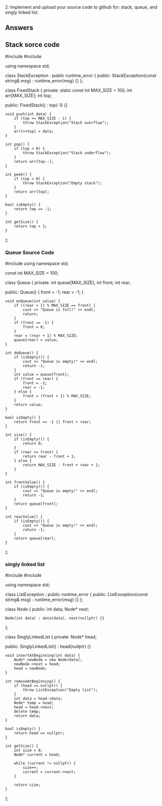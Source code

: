 2: Implement and upload your source code to github for: stack, queue, and singly linked list.

## Answers

## Stack sorce code
#include <iostream>
#include <stdexcept>

using namespace std;

class StackException : public runtime_error {
public:
    StackException(const string& msg) : runtime_error(msg) {}
};

class FixedStack {
private:
    static const int MAX_SIZE = 100;
    int arr[MAX_SIZE];
    int top;

public:
    FixedStack() : top(-1) {}

    void push(int data) {
        if (top >= MAX_SIZE - 1) {
            throw StackException("Stack overflow");
        }
        arr[++top] = data;
    }

    int pop() {
        if (top < 0) {
            throw StackException("Stack underflow");
        }
        return arr[top--];
    }

    int peek() {
        if (top < 0) {
            throw StackException("Empty stack");
        }
        return arr[top];
    }

    bool isEmpty() {
        return top == -1;
    }

    int getSize() {
        return top + 1;
    }
};

### Queue Source Code
#include <iostream>
using namespace std;

const int MAX_SIZE = 100;

class Queue {
private:
    int queue[MAX_SIZE];
    int front;
    int rear;

public:
    Queue() {
        front = -1;
        rear = -1;
    }

    void enQueue(int value) {
        if ((rear + 1) % MAX_SIZE == front) {
            cout << "Queue is full!" << endl;
            return;
        }
        if (front == -1) {
            front = 0;
        }
        rear = (rear + 1) % MAX_SIZE;
        queue[rear] = value;
    }

    int deQueue() {
        if (isEmpty()) {
            cout << "Queue is empty!" << endl;
            return -1;
        }
        int value = queue[front];
        if (front == rear) {
            front = -1;
            rear = -1;
        } else {
            front = (front + 1) % MAX_SIZE;
        }
        return value;
    }

    bool isEmpty() {
        return front == -1 || front > rear;
    }

    int size() {
        if (isEmpty()) {
            return 0;
        }
        if (rear >= front) {
            return rear - front + 1;
        } else {
            return MAX_SIZE - front + rear + 1;
        }
    }

    int frontValue() {
        if (isEmpty()) {
            cout << "Queue is empty!" << endl;
            return -1;
        }
        return queue[front];
    }

    int rearValue() {
        if (isEmpty()) {
            cout << "Queue is empty!" << endl;
            return -1;
        }
        return queue[rear];
    }
};

   ### singly linked list
   #include <iostream>
#include <stdexcept>

using namespace std;

class ListException : public runtime_error {
public:
    ListException(const string& msg) : runtime_error(msg) {}
};

class Node {
public:
    int data;
    Node* next;

    Node(int data) : data(data), next(nullptr) {}
};

class SinglyLinkedList {
private:
    Node* head;

public:
    SinglyLinkedList() : head(nullptr) {}

    void insertAtBeginning(int data) {
        Node* newNode = new Node(data);
        newNode->next = head;
        head = newNode;
    }

    int removeAtBeginning() {
        if (head == nullptr) {
            throw ListException("Empty list");
        }
        int data = head->data;
        Node* temp = head;
        head = head->next;
        delete temp;
        return data;
    }

    bool isEmpty() {
        return head == nullptr;
    }

    int getSize() {
        int size = 0;
        Node* current = head;

        while (current != nullptr) {
            size++;
            current = current->next;
        }

        return size;
    }
};